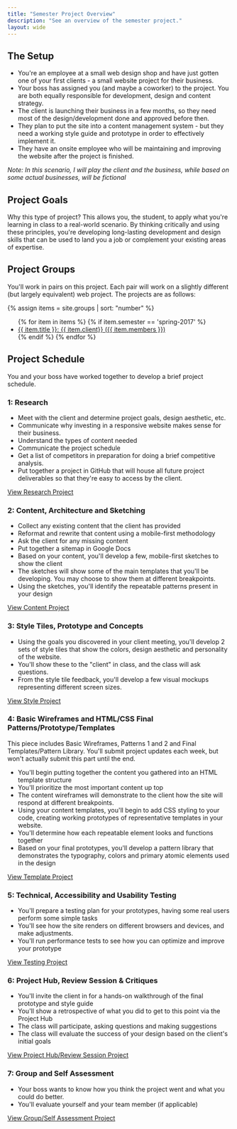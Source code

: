 ```yaml
---
title: "Semester Project Overview"
description: "See an overview of the semester project."
layout: wide
---
```


## The Setup

* You're an employee at a small web design shop and have just gotten one of your first clients - a small website project for their business.
* Your boss has assigned you (and maybe a coworker) to the project.  You are both equally responsible for development, design and content strategy.
* The client is launching their business in a few months, so they need most of the design/development done and approved before then.
* They plan to put the site into a content management system - but they need a working style guide and prototype in order to effectively implement it.
* They have an onsite employee who will be maintaining and improving the website after the project is finished.

*Note: In this scenario, I will play the client and the business, while based on some actual businesses, will be fictional*

## Project Goals

Why this type of project?  This allows you, the student, to apply what you're learning in class to a real-world scenario.  By thinking critically and using these principles, you're developing long-lasting development and design skills that can be used to land you a job or complement your existing areas of expertise.

## Project Groups

You'll work in pairs on this project.  Each pair will work on a slightly different (but largely equivalent) web project.  The projects are as follows:

{% assign items = site.groups | sort: "number" %}
<ul>
{% for item in items %}
	{% if item.semester == 'spring-2017' %}
	<li><a href="{{ item.url }}">{{ item.title }}: {{ item.client}} ({{ item.members }})</a></li>
	{% endif %}
{% endfor %}
</ul>

## Project Schedule

You and your boss have worked together to develop a brief project schedule.


### 1: Research

* Meet with the client and determine project goals, design aesthetic, etc.
* Communicate why investing in a responsive website makes sense for their business.
* Understand the types of content needed
* Communicate the project schedule
* Get a list of competitors in preparation for doing a brief competitive analysis.
* Put together a project in GitHub that will house all future project deliverables so that they're easy to access by the client.

<a class="button small" href="/class/assignments/research">View Research Project</a>

###  2: Content, Architecture and Sketching

* Collect any existing content that the client has provided
* Reformat and rewrite that content using a mobile-first methodology
* Ask the client for any missing content
* Put together a sitemap in Google Docs
* Based on your content, you'll develop a few, mobile-first sketches to show the client
* The sketches will show some of the main templates that you'll be developing.  You may choose to show them at different breakpoints.
* Using the sketches, you'll identify the repeatable patterns present in your design

<a class="button small" href="/class/assignments/content">View Content Project</a>

###  3:  Style Tiles, Prototype and Concepts

* Using the goals you discovered in your client meeting, you'll develop 2 sets of style tiles that show the colors, design aesthetic and personality of the website.
* You'll show these to the "client" in class, and the class will ask questions.
* From the style tile feedback, you'll develop a few visual mockups representing different screen sizes.

<a class="button small" href="/class/assignments/style">View Style Project</a>

###  4:  Basic Wireframes and HTML/CSS Final Patterns/Prototype/Templates

This piece includes Basic Wireframes, Patterns 1 and 2 and Final Templates/Pattern Library.  You'll submit project updates each week, but won't actually submit this part until the end.

* You'll begin putting together the content you gathered into an HTML template structure
* You'll prioritize the most important content up top
* The content wireframes will demonstrate to the client how the site will respond at different breakpoints.
* Using your content templates, you'll begin to add CSS styling to your code, creating working prototypes of representative templates in your website.
* You'll determine how each repeatable element looks and functions together
* Based on your final prototypes, you'll develop a pattern library that demonstrates the typography, colors and primary atomic elements used in the design

<a class="button small" href="/class/assignments/templates">View Template Project</a>

###  5:  Technical, Accessibility and Usability Testing

* You'll prepare a testing plan for your prototypes, having some real users perform some simple tasks
* You'll see how the site renders on different browsers and devices, and make adjustments.
* You'll run performance tests to see how you can optimize and improve your prototype

<a class="button small" href="/class/assignments/testing">View Testing Project</a>

### 6:  Project Hub, Review Session & Critiques

* You'll invite the client in for a hands-on walkthrough of the final prototype and style guide
* You'll show a retrospective of what you did to get to this point via the Project Hub
* The class will participate, asking questions and making suggestions
* The class will evaluate the success of your design based on the client's initial goals

<a class="button small" href="/class/assignments/timeline-presentation">View Project Hub/Review Session Project</a>

### 7:  Group and Self Assessment

* Your boss wants to know how you think the project went and what you could do better.
* You'll evaluate yourself and your team member (if applicable)

<a class="button small" href="/class/assignments/">View Group/Self Assessment Project</a>
